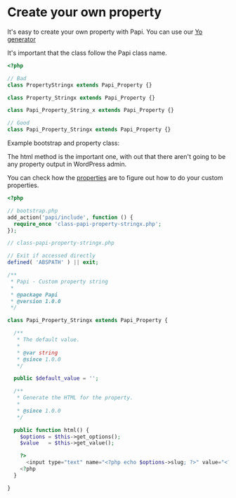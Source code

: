 # Create your own property

It's easy to create your own property with Papi. You can use our [Yo generator](http://github.com/wp-papi/generator-property)

It's important that the class follow the Papi class name.

```php
<?php

// Bad
class PropertyStringx extends Papi_Property {}

class Property_Stringx extends Papi_Property {}

class Papi_Property_String_x extends Papi_Property {}

// Good
class Papi_Property_Stringx extends Papi_Property {}
```

Example bootstrap and property class:

The html method is the important one, with out that there aren't going to be any property output in WordPress admin.

You can check how the [properties](#properties) are to figure out how to do your custom properties.

```php
<?php

// bootstrap.php
add_action('papi/include', function () {
  require_once 'class-papi-property-stringx.php';
});

// class-papi-property-stringx.php

// Exit if accessed directly
defined( 'ABSPATH' ) || exit;

/**
 * Papi - Custom property string
 *
 * @package Papi
 * @version 1.0.0
 */

class Papi_Property_Stringx extends Papi_Property {

  /**
   * The default value.
   *
   * @var string
   * @since 1.0.0
   */

  public $default_value = '';

  /**
   * Generate the HTML for the property.
   *
   * @since 1.0.0
   */

  public function html() {
    $options = $this->get_options();
    $value   = $this->get_value();

    ?>
      <input type="text" name="<?php echo $options->slug; ?>" value="<?php echo $value; ?>" />
    <?php
  }

}
```
